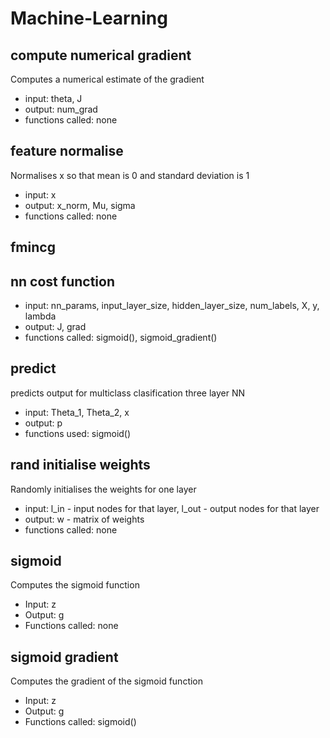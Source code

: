 # Machine-Learning

## compute numerical gradient
Computes a numerical estimate of the gradient
 - input: theta, J
 - output: num_grad
 - functions called: none

## feature normalise
Normalises x so that mean is 0 and standard deviation is 1
 - input: x
 - output: x_norm, Mu, sigma
 - functions called: none

## fmincg

## nn cost function

 - input: nn_params, input_layer_size, hidden_layer_size, num_labels, X, y, lambda
 - output: J, grad
 - functions called: sigmoid(), sigmoid_gradient()

## predict
predicts output for multiclass clasification three layer NN 
 - input: Theta_1, Theta_2, x
 - output: p
 - functions used: sigmoid()

## rand initialise weights  
Randomly initialises the weights for one layer
 - input: l_in - input nodes for that layer, l_out - output nodes for that layer
 - output: w - matrix of weights
 - functions called: none

## sigmoid  
Computes the sigmoid function
 - Input: z
 - Output: g
 - Functions called: none
## sigmoid gradient  
Computes the gradient of the sigmoid function
 - Input: z
 - Output: g
 - Functions called: sigmoid()
